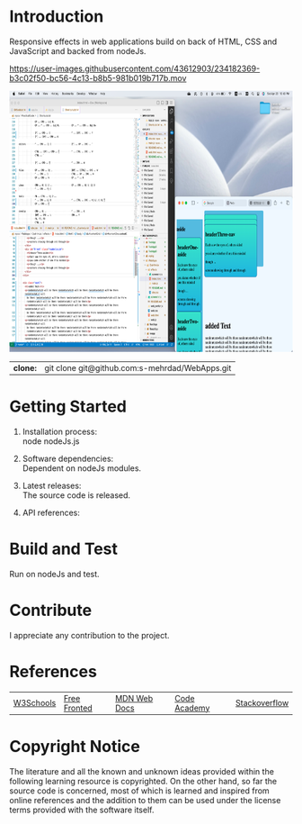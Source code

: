 # Introduction 
Responsive effects in web applications build on back of HTML, CSS and JavaScript and backed from nodeJs.

https://user-images.githubusercontent.com/43612903/234182369-b3c02f50-bc56-4c13-b8b5-981b019b717b.mov

<img href="https://github.com/s-mehrdad" src="https://github.com/s-mehrdad/WebApps/blob/master/CssHtmlJs/effects/screenshots/ScreenShot-2023-04-22-at-10-42-16-PM.png" width="824" height="464" alt="ScreenShot">

<table>
<tr>
<td><b>clone:</b></td>
<td>git clone git@github.com:s-mehrdad/WebApps.git</td>
</tr>
</table>


# Getting Started
1.  Installation process:<br/>
node nodeJs.js

2.  Software dependencies:<br/>
Dependent on nodeJs modules.

3.  Latest releases:<br/>
The source code is released.

4.  API references:<br/>

# Build and Test
Run on nodeJs and test.


# Contribute
I appreciate any contribution to the project.

# References
<table>

<tr>
<td><a href="https://www.w3schools.com/">W3Schools</a></td>
<td><a href="https://freefrontend.com/">Free Fronted</a></td>
<td><a href="https://developer.mozilla.org/">MDN Web Docs</a></td>
<td><a href="https://www.codecademy.com/">Code Academy</a></td>
<td><a href="https://stackoverflow.com/">Stackoverflow</a></td>
</tr>

</table>

# Copyright Notice
The literature and all the known and unknown ideas provided within the following learning resource is copyrighted. On the other hand, so far the source code is concerned, most of which is learned and inspired from online references and the addition to them can be used under the license terms provided with the software itself.